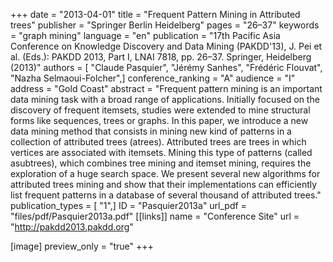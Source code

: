 +++
date = "2013-04-01"
title = "Frequent Pattern Mining in Attributed trees"
publisher = "Springer Berlin Heidelberg"
pages = "26–37"
keywords = "graph mining"
language = "en"
publication = "17th Pacific Asia Conference on Knowledge Discovery and Data Mining (PAKDD'13), J. Pei et al. (Eds.): PAKDD 2013, Part I, LNAI 7818, pp. 26–37. Springer, Heidelberg (2013)"
authors = [ "Claude Pasquier", "Jérémy Sanhes", "Frédéric Flouvat", "Nazha Selmaoui-Folcher",]
conference_ranking = "A"
audience = "I"
address = "Gold Coast"
abstract = "Frequent pattern mining is an important data mining task with a broad range of applications. Initially focused on the discovery of frequent itemsets, studies were extended to mine structural forms like sequences, trees or graphs. In this paper, we introduce a new data mining method that consists in mining new kind of patterns in a collection of attributed trees (atrees). Attributed trees are trees in which vertices are associated with itemsets. Mining this type of patterns (called asubtrees), which combines tree mining and itemset mining, requires the exploration of a huge search space. We present several new algorithms for attributed trees mining and show that their implementations can efficiently list frequent patterns in a database of several thousand of attributed trees."
publication_types = [ "1",]
ID = "Pasquier2013a"
url_pdf = "files/pdf/Pasquier2013a.pdf"
[[links]]
name = "Conference Site"
url = "http://pakdd2013.pakdd.org"

[image]
preview_only = "true"
+++
